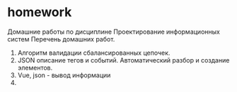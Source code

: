 # homework
Домашние работы по дисциплине Проектирование информационных систем
Перечень домашних работ.
1. Алгоритм валидации сбалансированных цепочек.
2. JSON описание тегов и событий. Автоматический разбор и создание элементов.
3. Vue, json - вывод информации
4.
